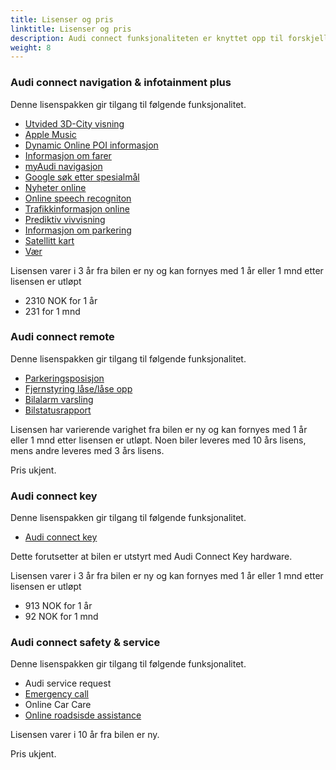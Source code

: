 ```yaml
---
title: Lisenser og pris
linktitle: Lisenser og pris
description: Audi connect funksjonaliteten er knyttet opp til forskjellige lisenspakker med forskjellig varighet og pris.
weight: 8
---
```

<!-- markdownlint-disable MD033 -->

### Audi connect navigation & infotainment plus

Denne lisenspakken gir tilgang til følgende funksjonalitet.

- [Utvided 3D-City visning](../navigationandinfotainment/#extended-3d-city-view)
- [Apple Music](../navigationandinfotainment/#apple-music)
- [Dynamic Online POI informasjon](../navigationandinfotainment/#expanded-special-object-view-poi)
- [Informasjon om farer](../navigationandinfotainment/#hazard-information)
- [myAudi navigasjon](../myaudi/)
- [Google søk etter spesialmål](../navigationandinfotainment/#search-for-special-goals-pois-with-voice-control)
- [Nyheter online](../navigationandinfotainment/#n|ews-online-individually)
- [Online speech recogniton](../navigationandinfotainment/#search-for-special-goals-pois-with-voice-control)
- [Trafikkinformasjon online](../navigationandinfotainment/#traffic-information-online)
- [Prediktiv vivvisning](../navigationandinfotainment/#predictive-routing)
- [Informasjon om parkering](../navigationandinfotainment/#information-about-parking-spaces)
- [Satellitt kart](../navigationandinfotainment/#google-earth-navigation)
- [Vær](../navigationandinfotainment/#weather)
  
Lisensen varer i 3 år fra bilen er ny og kan fornyes med 1 år eller 1 mnd etter lisensen er utløpt

- 2310 NOK for 1 år
- 231 for 1 mnd

### Audi connect remote

Denne lisenspakken gir tilgang til følgende funksjonalitet.

- [Parkeringsposisjon](../etronservices/#parking-position)
- [Fjernstyring låse/låse opp](../etronservices/#remote-control-of-lockingunlocking)
- [Bilalarm varsling](../etronservices/#alert-from-theft-alarm)
- [Bilstatusrapport](../etronservices/#car-status-report)

Lisensen har varierende varighet fra bilen er ny og kan fornyes med 1 år eller 1 mnd etter lisensen er utløpt. Noen biler leveres med 10 års lisens, mens andre leveres med 3 års lisens.

Pris ukjent.

### Audi connect key

Denne lisenspakken gir tilgang til følgende funksjonalitet.

- [Audi connect key](../../models/e-tron/technology/lockingsystems/#audi-connect-key-2f1)

Dette forutsetter at bilen er utstyrt med Audi Connect Key hardware.

Lisensen varer i 3 år fra bilen er ny og kan fornyes med 1 år eller 1 mnd etter lisensen er utløpt

- 913 NOK for 1 år
- 92 NOK for 1 mnd
  
### Audi connect safety & service

Denne lisenspakken gir tilgang til følgende funksjonalitet.

- Audi service request
- [Emergency call](../emergencycallandservice/#emergency-call)
- Online Car Care
- [Online roadsisde assistance](../emergencycallandservice/#online-road-service)

Lisensen varer i 10 år fra bilen er ny.

Pris ukjent.